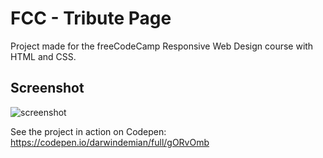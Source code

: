  # FCC - Tribute Page

Project made for the freeCodeCamp Responsive Web Design course with HTML and CSS.

## Screenshot
![screenshot](https://github.com/DarwinDemian/FCC-Survey-Form/blob/6315cc357969a749f47e2754c608a74c5fefb7ea/FCC-Survey-Form-Screenshot.png)

See the project in action on Codepen:
https://codepen.io/darwindemian/full/gORvOmb
